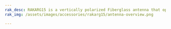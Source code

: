 ```yaml
---
rak_desc: RAKARG15 is a vertically polarized Fiberglass antenna that operates from 860 to 930MHz with a VSWR of ≤ 1.5. It has a maximum gain of 8.0dBi.
rak_img: /assets/images/accessories/rakarg15/antenna-overview.png

---
```


<rk-redirect to="/Product-Categories/Accessories/RAKARG15/Overview/" />